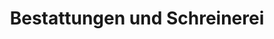 ---
title: "Bestattungen und Schreinerei"
url: /endingen-am-kaiserstuhl/bestattungen-und-schreinerei/
shop: Bestattungen
---
